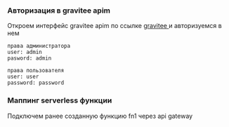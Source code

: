 ### Авторизация в gravitee apim
Откроем интерфейс gravitee apim по ссылке [gravitee ](https://[[HOST_SUBDOMAIN]]-32100-[[KATACODA_HOST]].environments.katacoda.com/)  и авторизуемся в нем  
```
права администратора
user: admin
pasword: admin

права пользователя
user: user
password: password
```
### Маппинг serverless функции
Подключем ранее созданную функцию fn1 через api gateway
